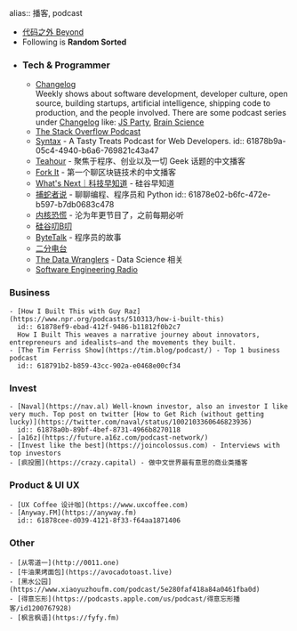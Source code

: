 alias:: 播客, podcast

- [代码之外 Beyond](https://bento.me/beyondcode)
- Following is **Random Sorted**
- ### Tech & Programmer
	- [Changelog](https://changelog.com/podcasts)  
	  Weekly shows about software development, developer culture, open source, building startups, artificial intelligence, shipping code to production, and the people involved.
	  There are some podcast series under [Changelog](https://changelog.com/podcasts) like: [JS Party](https://changelog.com/jsparty), [Brain Science](https://changelog.com/brainscience)
	- [The Stack Overflow Podcast](https://stackoverflow.blog/podcast/)
	- [Syntax](https://syntax.fm) - A Tasty Treats Podcast for Web Developers.
	  id:: 61878b9a-05c4-4940-b6a6-769821c43a47
	- [Teahour](https://teahour.fm) - 聚焦于程序、创业以及一切 Geek 话题的中文播客
	- [Fork It](https://forkit.fm) - 第一个聊区块链技术的中文播客
	- [What's Next｜科技早知道](https://guiguzaozhidao.fireside.fm) - 硅谷早知道
	- [捕蛇者说](https://pythonhunter.org) - 聊聊编程、程序员和 Python
	  id:: 61878e02-b6fc-472e-b597-b7db0683c478
	- [内核恐慌](https://pan.icu) - 沦为年更节目了，之前每期必听
	- [硅谷叨B叨](https://www.xiaoyuzhoufm.com/podcast/5eba46f5418a84a0461e0bf4)
	- [ByteTalk](https://bytetalk.fm) - 程序员的故事
	- [二分电台](https://binary.2bab.me)
	- [The Data Wranglers](https://www.trifacta.com/podcast/) - Data Science 相关
	- [Software Engineering Radio](https://www.se-radio.net)
### Business
	- [How I Built This with Guy Raz](https://www.npr.org/podcasts/510313/how-i-built-this)
	  id:: 61878ef9-ebad-412f-9486-b11812f0b2c7
	  How I Built This weaves a narrative journey about innovators, entrepreneurs and idealists—and the movements they built.
	- [The Tim Ferriss Show](https://tim.blog/podcast/) - Top 1 business podcast
	  id:: 618791b2-b859-43cc-902a-e0468e00cf34
### Invest
	- [Naval](https://nav.al) Well-known investor, also an investor I like very much. Top post on twitter [How to Get Rich (without getting lucky)](https://twitter.com/naval/status/1002103360646823936)
	  id:: 61878a0b-89bf-4bef-8731-4966b8270118
	- [a16z](https://future.a16z.com/podcast-network/)
	- [Invest like the best](https://joincolossus.com) - Interviews with top investors
	- [疯投圈](https://crazy.capital) - 做中文世界最有意思的商业类播客
### Product & UI UX
	- [UX Coffee 设计咖](https://www.uxcoffee.com)
	- [Anyway.FM](https://anyway.fm)
	  id:: 61878cee-d039-4121-8f33-f64aa1871406
### Other
	- [从零道一](http://0011.one)
	- [牛油果烤面包](https://avocadotoast.live)
	- [黑水公园](https://www.xiaoyuzhoufm.com/podcast/5e280faf418a84a0461fba0d)
	- [得意忘形](https://podcasts.apple.com/us/podcast/得意忘形播客/id1200767928)
	- [枫言枫语](https://fyfy.fm)